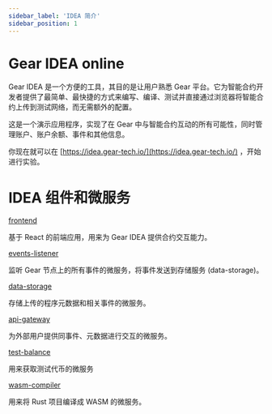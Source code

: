 ```yaml
---
sidebar_label: 'IDEA 简介'
sidebar_position: 1
---
```


# Gear IDEA online

Gear IDEA 是一个方便的工具，其目的是让用户熟悉 Gear 平台。它为智能合约开发者提供了最简单、最快捷的方式来编写、编译、测试并直接通过浏览器将智能合约上传到测试网络，而无需额外的配置。

这是一个演示应用程序，实现了在 Gear 中与智能合约互动的所有可能性，同时管理账户、账户余额、事件和其他信息。

你现在就可以在 [https://idea.gear-tech.io/](https://idea.gear-tech.io/) ，开始进行实验。

# IDEA 组件和微服务

[frontend](https://github.com/gear-tech/gear-js/tree//main/idea/frontend)

基于 React 的前端应用，用来为 Gear IDEA 提供合约交互能力。

[events-listener](https://github.com/gear-tech/gear-js/tree//main/idea/events-listener)

监听 Gear 节点上的所有事件的微服务，将事件发送到存储服务 (data-storage)。

[data-storage](https://github.com/gear-tech/gear-js/tree//main/idea/data-storage)

存储上传的程序元数据和相关事件的微服务。

[api-gateway](https://github.com/gear-tech/gear-js/tree//main/idea/api-gateway)

为外部用户提供同事件、元数据进行交互的微服务。

[test-balance](https://github.com/gear-tech/gear-js/tree//main/idea/test-balance)

用来获取测试代币的微服务

[wasm-compiler](https://github.com/gear-tech/gear-js/tree//main/idea/wasm-compiler)

用来将 Rust 项目编译成 WASM 的微服务。